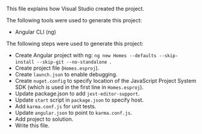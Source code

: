 This file explains how Visual Studio created the project.

The following tools were used to generate this project:
- Angular CLI (ng)

The following steps were used to generate this project:
- Create Angular project with ng: `ng new Homes --defaults --skip-install --skip-git --no-standalone `.
- Create project file (`Homes.esproj`).
- Create `launch.json` to enable debugging.
- Create `nuget.config` to specify location of the JavaScript Project System SDK (which is used in the first line in `Homes.esproj`).
- Update package.json to add `jest-editor-support`.
- Update `start` script in `package.json` to specify host.
- Add `karma.conf.js` for unit tests.
- Update `angular.json` to point to `karma.conf.js`.
- Add project to solution.
- Write this file.
